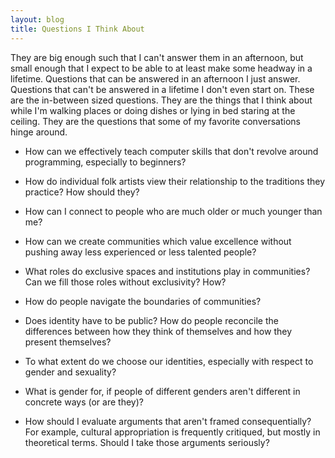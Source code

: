 ```yaml
---
layout: blog
title: Questions I Think About
---
```


They are big enough such that I can't answer them in an afternoon, but small enough that I expect to be able to at least make some headway in a lifetime.  Questions that can be answered in an afternoon I just answer.  Questions that can't be answered in a lifetime I don't even start on.  These are the in-between sized questions.  They are the things that I think about while I'm walking places or doing dishes or lying in bed staring at the ceiling.  They are the questions that some of my favorite conversations hinge around.

* How can we effectively teach computer skills that don't revolve around programming, especially to beginners?

* How do individual folk artists view their relationship to the traditions they practice?  How should they?

* How can I connect to people who are much older or much younger than me?

* How can we create communities which value excellence without pushing away less experienced or less talented people?

* What roles do exclusive spaces and institutions play in communities?  Can we fill those roles without exclusivity?  How?

* How do people navigate the boundaries of communities?

* Does identity have to be public?  How do people reconcile the differences between how they think of themselves and how they present themselves?

* To what extent do we choose our identities, especially with respect to gender and sexuality?

* What is gender for, if people of different genders aren't different in concrete ways (or are they)?

* How should I evaluate arguments that aren't framed consequentially?  For example, cultural appropriation is frequently critiqued, but mostly in theoretical terms.  Should I take those arguments seriously?


